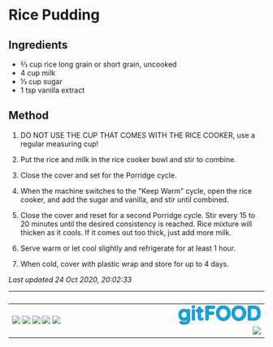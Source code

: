 # Rice Pudding

## Ingredients

- ⅔ cup rice long grain or short grain, uncooked
- 4 cup milk
- ⅓ cup sugar
- 1 tsp vanilla extract

## Method

1. DO NOT USE THE CUP THAT COMES WITH THE RICE COOKER, use a regular measuring cup!

2. Put the rice and milk in the rice cooker bowl and stir to combine.

3. Close the cover and set for the Porridge cycle.

4. When the machine switches to the "Keep Warm" cycle, open the rice cooker, and add the sugar and vanilla, and stir until combined.

5. Close the cover and reset for a second Porridge cycle. Stir every 15 to 20 minutes until the desired consistency is reached. Rice mixture will thicken as it cools. If it comes out too thick, just add more milk.

6. Serve warm or let cool slightly and refrigerate for at least 1 hour.

7. When cold, cover with plastic wrap and store for up to 4 days.

*Last updated 24 Oct 2020, 20:02:33*

|<div style="width:150px">&nbsp;</div>|<div style="width:50px">&nbsp;</div>|
:----|----:
<img src="https://img.shields.io/badge/tag-dessert-blue.svg" /> <img src="https://img.shields.io/badge/tag-rice-blue.svg" /> <img src="https://img.shields.io/badge/tag-rice_cooker-blue.svg" /> <img src="https://img.shields.io/badge/tag-easy-blue.svg" /> <img src="https://img.shields.io/badge/tag-dairy-blue.svg" /> |<img src="../images/logo_sm.png" width="50%" /><br /><img src="https://profile-counter.glitch.me/fexofenadine_ricepudding/count.svg" width="50%" />